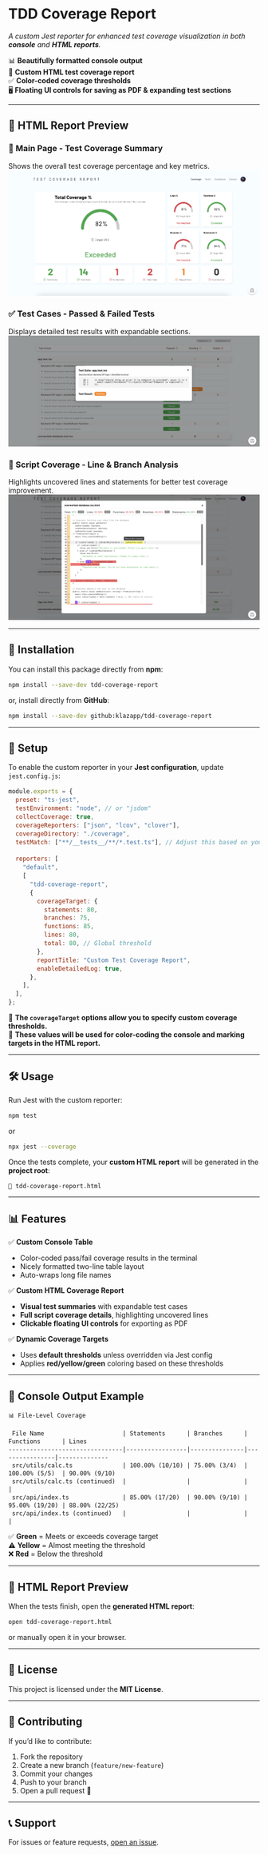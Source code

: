 # **TDD Coverage Report**
_A custom Jest reporter for enhanced test coverage visualization in both **console** and **HTML reports**._

📊 **Beautifully formatted console output**  
📄 **Custom HTML test coverage report**  
✅ **Color-coded coverage thresholds**  
🖥️ **Floating UI controls for saving as PDF & expanding test sections**  

---

## **📄 HTML Report Preview**
### 📄 Main Page - Test Coverage Summary  
Shows the overall test coverage percentage and key metrics.  
![Main Page](screenshots/main-page.png)

### ✅ Test Cases - Passed & Failed Tests  
Displays detailed test results with expandable sections.  
![Test Cases](screenshots/test-cases.png)

### 📜 Script Coverage - Line & Branch Analysis  
Highlights uncovered lines and statements for better test coverage improvement.  
![Script Coverage](screenshots/script-coverage.png)

---

## **🚀 Installation**
You can install this package directly from **npm**:

```sh
npm install --save-dev tdd-coverage-report
```

or, install directly from **GitHub**:

```sh
npm install --save-dev github:klazapp/tdd-coverage-report
```

---

## **📌 Setup**
To enable the custom reporter in your **Jest configuration**, update `jest.config.js`:

```js
module.exports = {
  preset: "ts-jest",
  testEnvironment: "node", // or "jsdom"
  collectCoverage: true,
  coverageReporters: ["json", "lcov", "clover"],
  coverageDirectory: "./coverage",
  testMatch: ["**/__tests__/**/*.test.ts"], // Adjust this based on your test files

  reporters: [
    "default",
    [
      "tdd-coverage-report",
      {
        coverageTarget: {
          statements: 80,
          branches: 75,
          functions: 85,
          lines: 80,
          total: 80, // Global threshold
        },
        reportTitle: "Custom Test Coverage Report",
        enableDetailedLog: true,
      },
    ],
  ],
};
```

🔹 **The `coverageTarget` options allow you to specify custom coverage thresholds.**  
🔹 **These values will be used for color-coding the console and marking targets in the HTML report.**  

---

## **🛠️ Usage**
Run Jest with the custom reporter:

```sh
npm test
```

or

```sh
npx jest --coverage
```

Once the tests complete, your **custom HTML report** will be generated in the **project root**:

```
📄 tdd-coverage-report.html
```

---

## **📊 Features**
✅ **Custom Console Table**  
- Color-coded pass/fail coverage results in the terminal  
- Nicely formatted two-line table layout  
- Auto-wraps long file names  

✅ **Custom HTML Coverage Report**  
- **Visual test summaries** with expandable test cases  
- **Full script coverage details**, highlighting uncovered lines  
- **Clickable floating UI controls** for exporting as PDF  

✅ **Dynamic Coverage Targets**  
- Uses **default thresholds** unless overridden via Jest config  
- Applies **red/yellow/green** coloring based on these thresholds  

---

## **🎨 Console Output Example**
```
📊 File-Level Coverage 

 File Name                      | Statements      | Branches      | Functions      | Lines         
--------------------------------|-----------------|---------------|----------------|--------------
 src/utils/calc.ts              | 100.00% (10/10) | 75.00% (3/4)  | 100.00% (5/5)  | 90.00% (9/10)  
 src/utils/calc.ts (continued)  |                 |               |                |              
 src/api/index.ts               | 85.00% (17/20)  | 90.00% (9/10) | 95.00% (19/20) | 88.00% (22/25)  
 src/api/index.ts (continued)   |                 |               |                |              
```

✅ **Green** = Meets or exceeds coverage target  
⚠️ **Yellow** = Almost meeting the threshold  
❌ **Red** = Below the threshold  

---

## **📄 HTML Report Preview**
When the tests finish, open the **generated HTML report**:

```sh
open tdd-coverage-report.html
```

or manually open it in your browser.

---

## **📜 License**
This project is licensed under the **MIT License**.

---

## **🙌 Contributing**
If you’d like to contribute:
1. Fork the repository
2. Create a new branch (`feature/new-feature`)
3. Commit your changes
4. Push to your branch
5. Open a pull request 🚀

---

## **📞 Support**
For issues or feature requests, [open an issue](https://github.com/klazapp/tdd-coverage-report/issues).







